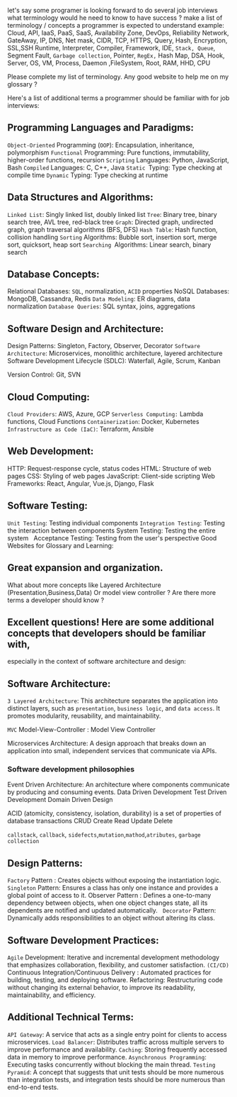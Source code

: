 let's say some programer is looking forward to do several job interviews
what terminology would he need to know to have success ?
make a list of terminology / concepts a programmer is expected to understand
example:
Cloud, API, IaaS, PaaS, SaaS,  Availability Zone,  DevOps, Reliability
Network, GateAway, IP, DNS, Net mask, CIDR, TCP, HTTPS, Query, Hash, Encryption, SSL,SSH
Runtime, Interpreter, Compiler, Framework, IDE, `Stack, Queue`, Segment Fault, `Garbage collection`, 
Pointer, `RegEx,` Hash Map,  DSA,  Hook,
Server, OS, VM, Process, Daemon ,FileSystem, Root, RAM, HHD, CPU

Please complete my list of terminology. Any good website to help me on my glossary ?

Here's a list of additional terms a programmer should be familiar with for job interviews:

## Programming Languages and Paradigms:

`Object-Oriented` Programming (`OOP`): Encapsulation, inheritance, polymorphism
`Functional` Programming: Pure functions, immutability, higher-order functions, recursion
`Scripting` Languages: Python, JavaScript, Bash
`Compiled` Languages: C, C++, Java
`Static `Typing: Type checking at compile time
`Dynamic` Typing: Type checking at runtime

## Data Structures and Algorithms:

`Linked List`: Singly linked list, doubly linked list
`Tree`: Binary tree, binary search tree, AVL tree, red-black tree
`Graph`: Directed graph, undirected graph, graph traversal algorithms (BFS, DFS)
`Hash Table`: Hash function, collision handling
`Sorting` Algorithms: Bubble sort, insertion sort, merge sort, quicksort, heap sort
`Searching `Algorithms: Linear search, binary search

## Database Concepts:
Relational Databases: `SQL`, normalization, `ACID` properties
NoSQL Databases: MongoDB, Cassandra, Redis
`Data Modeling`: ER diagrams, data normalization
`Database Queries`: SQL syntax, joins, aggregations


## Software Design and Architecture:
Design Patterns: Singleton, Factory, Observer, Decorator
`Software Architecture`: Microservices, monolithic architecture, layered architecture
Software Development Lifecycle (SDLC): Waterfall, Agile, Scrum, Kanban

Version Control: Git, SVN

## Cloud Computing:
`Cloud Providers`: AWS, Azure, GCP
`Serverless Computing:` Lambda functions, Cloud Functions
`Containerization`: Docker, Kubernetes
`Infrastructure as Code (IaC)`: Terraform, Ansible

## Web Development:
HTTP: Request-response cycle, status codes
HTML: Structure of web pages
CSS: Styling of web pages
JavaScript: Client-side scripting
Web Frameworks: React, Angular, Vue.js, Django, Flask

## Software Testing:
`Unit Testing`: Testing individual components
`Integration Testing`: Testing the interaction between components
System Testing: Testing the entire system   
Acceptance Testing: Testing from the user's perspective
Good Websites for Glossary and Learning:


## Great expansion and organization.
What about more concepts like Layered Architecture (Presentation,Business,Data)
Or model view controller ?
Are there more terms a developer should know ?


## Excellent questions! Here are some additional concepts that developers should be familiar with, 
especially in the context of software architecture and design:

## Software Architecture:

`3 Layered Architecture`: This architecture separates the application into distinct layers, 
such as `presentation`, `business logic`, and `data access`. 
It promotes modularity, reusability, and maintainability.

`MVC` Model-View-Controller :  Model View Controller

Microservices Architecture: A design approach that breaks down an application into small,
independent services that communicate via APIs.

### Software development philosophies

Event  Driven  Architecture: An architecture where components communicate by producing and consuming events.
Data   Driven  Development
Test   Driven  Development
Domain Driven  Design

ACID  (atomicity, consistency, isolation, durability) is a set of properties of database transactions 
CRUD  Create Read Update Delete

`callstack`, `callback`, `sidefects`,`mutation`,`mathod`,`atributes`, `garbage collection`


## Design Patterns:
`Factory` Pattern  : Creates objects without exposing the instantiation logic.
`Singleton` Pattern: Ensures a class has only one instance and provides a global point of access to it.
Observer Pattern : Defines a one-to-many dependency between objects,  when one object changes state,
all its dependents are notified and updated automatically.   
`Decorator` Pattern: Dynamically adds responsibilities to an object without altering its class.

## Software Development Practices:
`Agile` Development: Iterative and incremental development methodology that emphasizes collaboration, flexibility, and customer satisfaction.
`(CI/CD)` Continuous Integration/Continuous Delivery : Automated practices for building, testing, and deploying software.
Refactoring: Restructuring code without changing its external behavior, to improve its readability, maintainability, and efficiency.

## Additional Technical Terms:

`API Gateway`: A service that acts as a single entry point for clients to access microservices.
`Load Balancer`: Distributes traffic across multiple servers to improve performance and availability.
`Caching`: Storing frequently accessed data in memory to improve performance.
`Asynchronous Programming`: Executing tasks concurrently without blocking the main thread.
`Testing Pyramid`: A concept that suggests that unit tests should be more numerous than integration tests, 
and integration tests should be more numerous than end-to-end tests.
